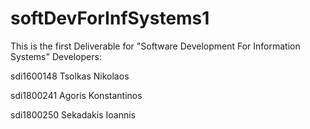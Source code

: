 # softDevForInfSystems1
This is the first Deliverable for "Software Development For Information Systems"
Developers:

sdi1600148 Tsolkas Nikolaos

sdi1800241 Agoris Konstantinos

sdi1800250 Sekadakis Ioannis
